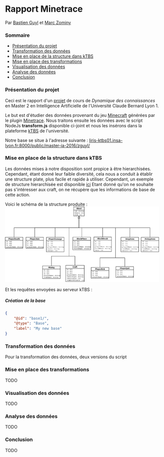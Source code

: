 # Rapport Minetrace
Par [Bastien Guyl](http://bastien.guyl.me) et [Marc Zominy](https://github.com/zominym)

### Sommaire
* [Présentation du projet](#markdown-header-présentation-du-projet)
* [Transformation des données](#markdown-header-transformation-des-données)
* [Mise en place de la structure dans kTBS](#markdown-header-mise-en-place-de-la-structure-dans-ktbs)
* [Mise en place des transformations](#markdown-header-mise-en-place-des-transformations)
* [Visualisation des données](#markdown-header-visualisation-des-données)
* [Analyse des données](#markdown-header-analyse-des-données)
* [Conclusion](#markdown-header-conclusion)

### Présentation du projet <a name="markdown-header-présentation-du-projet"></a>
Ceci est le rapport d'un [projet](http://liris.cnrs.fr/~pchampin/2016/m2ia-knodyn/project.html) de cours de *Dynamique des connaissances* en Master 2 en Intelligence Artificielle de l'Université Claude Bernard Lyon 1.

Le but est d'étudier des données provenant du jeu [Minecraft](http://minecraft.net) générées par le plugin [Minetrace](https://github.com/Lyon1-Asterix/Minetrace).
Nous traitons ensuite les données avec le script NodeJs **transform.js** disponible ci-joint et nous les insérons dans la plateforme [kTBS](https://liris-ktbs01.insa-lyon.fr:8000/public/) de l'université.

Notre base se situe à l'adresse suivante : [liris-ktbs01.insa-lyon.fr:8000/public/master-ia-2016/zguyl/](https://liris-ktbs01.insa-lyon.fr:8000/public/master-ia-2016/zguyl/)

### Mise en place de la structure dans kTBS <a name="markdown-header-mise-en-place-de-la-structure-dans-ktbs"></a>
Les données mises à notre disposition sont propice à être hierarchisées. Cependant, étant donné leur faible diversité, cela nous a conduit à établir une structure plate, plus facile et rapide à utiliser.
Cependant, un exemple de structure hierarchisée est disponible [ici](https://github.com/MrVil/OWL-Minetrace)
Etant donné qu'on ne souhaite pas s'intéresser aux craft, on ne récupère que les informations de base de cette action.

Voici le schéma de la structure produite :
![structure](structure.png)

Et les requêtes envoyées au serveur kTBS :
##### Création de la base
```json
{
    "@id": "base1/",
    "@type": "Base",
    "label": "My new base"
}
```

### Transformation des données <a name="markdown-header-transformation-des-données"></a>
Pour la transformation des données, deux versions du script

### Mise en place des transformations <a name="markdown-header-mise-en-place-des-transformations"></a>
TODO

### Visualisation des données <a name="markdown-header-visualisation-des-données"></a>
TODO

### Analyse des données <a name="markdown-header-analyse-des-données"></a>
TODO

### Conclusion <a name="markdown-header-conclusion"></a>
TODO
